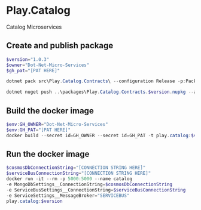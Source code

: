 # Play.Catalog
Catalog Microservices

## Create and publish package
```powershell
$version="1.0.3"
$owner="Dot-Net-Micro-Services"
$gh_pat="[PAT HERE]"

dotnet pack src\Play.Catalog.Contracts\ --configuration Release -p:PackageVersion=$version -p:RepositoryUrl=https://github.com/$owner/Play.Catalog -o ..\packages

dotnet nuget push ..\packages\Play.Catalog.Contracts.$version.nupkg --api-key $gh_pat --source "github"
```

## Build the docker image
```powershell
$env:GH_OWNER="Dot-Net-Micro-Services"
$env:GH_PAT="[PAT HERE]"
docker build --secret id=GH_OWNER --secret id=GH_PAT -t play.catalog:$version
```

## Run the docker image
```powershell
$cosmosDbConnectionString="[CONNECTION STRING HERE]"
$serviceBusConnectionString="[CONNECTION STRING HERE]"
docker run -it --rm -p 5000:5000 --name catalog 
-e MongoDbSettings__ConnectionString=$cosmosDbConnectionString
-e ServiceBusSettings__ConnectionString=$serviceBusConnectionString
-e ServiceSettings__MessageBroker="SERVICEBUS"
play.catalog:$version
```